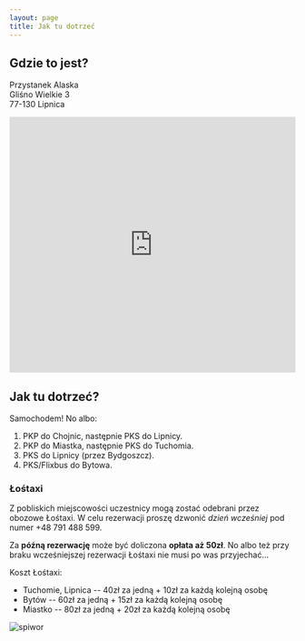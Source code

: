 ```yaml
---
layout: page
title: Jak tu dotrzeć
---
```


## Gdzie to jest?

Przystanek Alaska  
Gliśno Wielkie 3  
77-130 Lipnica

<iframe src="https://www.google.com/maps/embed?pb=!1m14!1m8!1m3!1d974214.8425178982!2d16.461922195576527!3d53.94084865804974!3m2!1i1024!2i768!4f13.1!3m3!1m2!1s0x470204cd92f5b3a7%3A0x142d6def33705aef!2sGli%C5%9Bno%20Wielkie%203%2C%2077-130%20Gli%C5%9Bno%20Wielkie!5e0!3m2!1sen!2spl!4v1659384842569!5m2!1sen!2spl"
    width="100%" height="450" frameborder="0" style="border:0" allowfullscreen></iframe>

## Jak tu dotrzeć?

Samochodem! No albo:

1. PKP do Chojnic, następnie PKS do Lipnicy.
2. PKP do Miastka, następnie PKS do Tuchomia.
2. PKS do Lipnicy (przez Bydgoszcz).
3. PKS/Flixbus do Bytowa.

### Łośtaxi

Z pobliskich miejscowości uczestnicy mogą zostać odebrani przez obozowe Łośtaxi. W celu rezerwacji proszę dzwonić *dzień wcześniej* pod numer +48 791 488 599.

Za **późną rezerwację** może być doliczona **opłata aż 50zł**. No albo też przy braku wcześniejszej rezerwacji Łośtaxi nie musi po was przyjechać...

Koszt Łośtaxi:

- Tuchomie, Lipnica -- 40zł za jedną + 10zł za każdą kolejną osobę
- Bytów -- 60zł za jedną + 15zł za każdą kolejną osobę
- Miastko -- 80zł za jedną + 20zł za każdą kolejną osobę

![spiwor](/public/spiwor.jpg)

